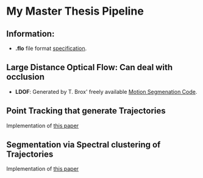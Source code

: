 # My Master Thesis Pipeline

## Information:
+ **.flo** file format [specification](http://vision.middlebury.edu/flow/code/flow-code/README.txt).

## Large Distance Optical Flow: Can deal with occlusion
+ **LDOF**: Generated by T. Brox' freely available [Motion Segmenation Code](http://lmb.informatik.uni-freiburg.de/resources/binaries/eccv2010_mosegLinux64.zip). 

## Point Tracking that generate Trajectories 
Implementation of [this paper](http://lmb.informatik.uni-freiburg.de/people/brox/pub/sundaram_eccv10.pdf)

## Segmentation via Spectral clustering of Trajectories
Implementation of [this paper](http://ieeexplore.ieee.org/stamp/stamp.jsp?tp=&arnumber=6682905)
